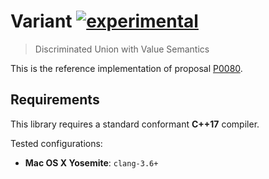 # Variant [![experimental]](http://github.com/badges/stability-badges)

> Discriminated Union with Value Semantics

This is the reference implementation of proposal [P0080].

## Requirements

This library requires a standard conformant __C++17__ compiler.

Tested configurations:
  * __Mac OS X Yosemite__: `clang-3.6+`

[experimental]: http://badges.github.io/stability-badges/dist/experimental.svg
[P0080]: http://www.open-std.org/jtc1/sc22/wg21/docs/papers/2015/p0080r0.pdf
